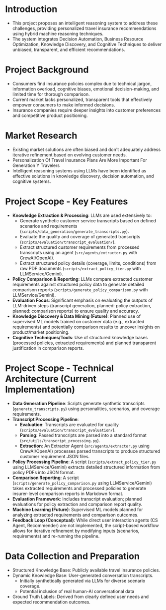 # Introduction

- This project proposes an intelligent reasoning system to address these challenges, providing personalized travel insurance recommendations using hybrid machine reasoning techniques.
- The system integrates Decision Automation, Business Resource Optimization, Knowledge Discovery, and Cognitive Techniques to deliver unbiased, transparent, and efficient recommendations.

# Project Background

- Consumers find insurance policies complex due to technical jargon, information overload, cognitive biases, emotional decision-making, and limited time for thorough comparison.
- Current market lacks personalized, transparent tools that effectively empower consumers to make informed decisions.
- Insurance companies require deeper insights into customer preferences and competitive product positioning.

# Market Research

- Existing market solutions are often biased and don't adequately address iterative refinement based on evolving customer needs.
- Personalization Of Travel Insurance Plans Are More Important For Generation Y Travelers
- Intelligent reasoning systems using LLMs have been identified as effective solutions in knowledge discovery, decision automation, and cognitive systems.

# Project Scope - Key Features

- **Knowledge Extraction & Processing**: LLMs are used extensively to:
    - Generate synthetic customer service transcripts based on defined scenarios and requirements (`scripts/data_generation/generate_transcripts.py`).
    - Evaluate the quality and coverage of generated transcripts (`scripts/evaluation/transcript_evaluation/`).
    - Extract structured customer requirements from processed transcripts using an agent (`src/agents/extractor.py` with CrewAI/OpenAI).
    - Extract structured policy details (coverage, limits, conditions) from raw PDF documents (`scripts/extract_policy_tier.py` with LLMService/Gemini).
- **Policy Comparison & Reporting**: LLMs compare extracted customer requirements against structured policy data to generate detailed comparison reports (`scripts/generate_policy_comparison.py` with LLMService/Gemini).
- **Evaluation Focus**: Significant emphasis on evaluating the outputs of LLM-driven steps (transcript generation, planned: policy extraction, planned: comparison reports) to ensure quality and accuracy.
- **Knowledge Discovery & Data Mining (Future)**: Planned use of supervised ML models trained on customer data (e.g., extracted requirements) and potentially comparison results to uncover insights on product/market positioning.
- **Cognitive Techniques/Tools**: Use of structured knowledge bases (processed policies, extracted requirements) and planned transparent justification in comparison reports.

# Project Scope - Technical Architecture (Current Implementation)

- **Data Generation Pipeline**: Scripts generate synthetic transcripts (`generate_transcripts.py`) using personalities, scenarios, and coverage requirements.
- **Transcript Processing Pipeline**:
    - **Evaluation**: Transcripts are evaluated for quality (`scripts/evaluation/transcript_evaluation/`).
    - **Parsing**: Passed transcripts are parsed into a standard format (`src/utils/transcript_processing.py`).
    - **Extraction**: An Extractor Agent (`src/agents/extractor.py` using CrewAI/OpenAI) processes parsed transcripts to produce structured customer requirement JSON files.
- **Policy Processing Pipeline**: A script (`scripts/extract_policy_tier.py` using LLMService/Gemini) extracts detailed structured information from policy PDFs into JSON format.
- **Comparison Reporting**: A script (`scripts/generate_policy_comparison.py` using LLMService/Gemini) takes extracted requirements and processed policies to generate insurer-level comparison reports in Markdown format.
- **Evaluation Framework**: Includes transcript evaluation; planned evaluations for policy extraction and comparison report quality.
- **Machine Learning (Future)**: Supervised ML models planned for analyzing extracted requirements and comparison outcomes.
- **Feedback Loop (Conceptual)**: While direct user interaction agents (CS Agent, Recommender) are not implemented, the script-based workflow allows for iterative refinement by modifying inputs (scenarios, requirements) and re-running the pipeline.

# Data Collection and Preparation

- Structured Knowledge Base: Publicly available travel insurance policies.
- Dynamic Knowledge Base: User-generated conversation transcripts.
    - Initially synthetically generated via LLMs for diverse scenario coverage.
    - Potential inclusion of real human-AI conversational data
- Ground Truth Labels: Derived from clearly defined user needs and expected recommendation outcomes.
